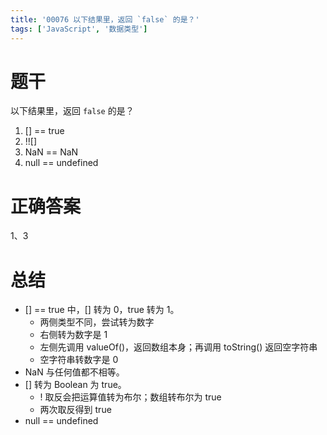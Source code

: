 ```yaml
---
title: '00076 以下结果里，返回 `false` 的是？'
tags: ['JavaScript', '数据类型']
---
```


# 题干

以下结果里，返回 `false` 的是？

1. [] == true
2. !![]
3. NaN == NaN
4. null == undefined

# 正确答案

1、3

# 总结

- [] == true 中，[] 转为 0，true 转为 1。
    - 两侧类型不同，尝试转为数字
    - 右侧转为数字是 1
    - 左侧先调用 valueOf()，返回数组本身；再调用 toString() 返回空字符串
    - 空字符串转数字是 0
- NaN 与任何值都不相等。
- [] 转为 Boolean 为 true。
    - ! 取反会把运算值转为布尔；数组转布尔为 true
    - 两次取反得到 true
- null == undefined